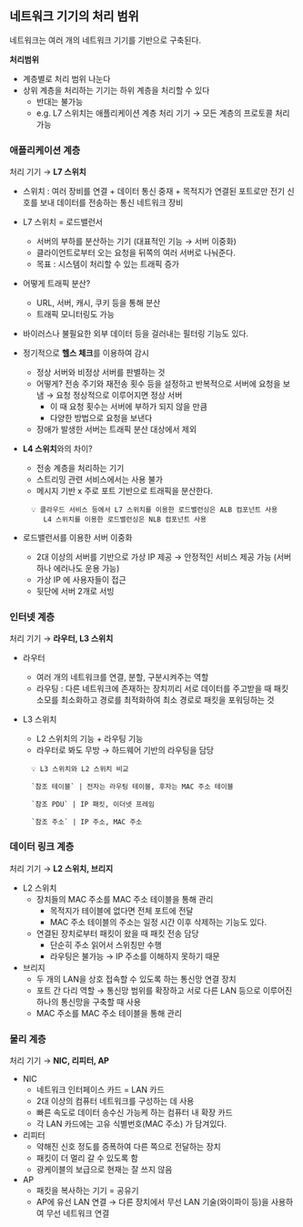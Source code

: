 
## 네트워크 기기의 처리 범위

네트워크는 여러 개의 네트워크 기기를 기반으로 구축된다.

**처리범위**

- 계층별로 처리 범위 나눈다
- 상위 계층을 처리하는 기기는 하위 계층을 처리할 수 있다
    - 반대는 불가능
    - e.g. L7 스위치는 애플리케이션 계층 처리 기기 → 모든 계층의 프로토콜 처리 가능

### 애플리케이션 계층

처리 기기 → **L7 스위치**

- 스위치 : 여러 장비를 연결 + 데이터 통신 중재 + 목적지가 연결된 포트로만 전기 신호를 보내 데이터를 전송하는 통신 네트워크 장비

- L7 스위치 = 로드밸런서
    - 서버의 부하를 분산하는 기기 (대표적인 기능 → 서버 이중화)
    - 클라이언트로부터 오는 요청을 뒤쪽의 여러 서버로 나눠준다.
    - 목표 : 시스템이 처리할 수 있는 트래픽 증가
- 어떻게 트래픽 분산?
    - URL, 서버, 캐시, 쿠키 등을 통해 분산
    - 트래픽 모니터링도 가능
- 바이러스나 불필요한 외부 데이터 등을 걸러내는 필터링 기능도 있다.
- 정기적으로 **헬스 체크**를 이용하여 감시
    - 정상 서버와 비정상 서버를 판별하는 것
    - 어떻게? 전송 주기와 재전송 횟수 등을 설정하고 반복적으로 서버에 요청을 보냄 → 요청 정상적으로 이루어지면 정상 서버
        - 이 때 요청 횟수는 서버에 부하가 되지 않을 만큼
        - 다양한 방법으로 요청을 보낸다
    - 장애가 발생한 서버는 트래픽 분산 대상에서 제외

- **L4 스위치**와의 차이?
    - 전송 계층을 처리하는 기기
    - 스트리밍 관련 서비스에서는 사용 불가
    - 메시지 기반 x 주로 포트 기반으로 트래픽을 분산한다.
    

    <aside>

        💡 클라우드 서비스 등에서 L7 스위치를 이용한 로드밸런싱은 ALB 컴포넌트 사용
           L4 스위치를 이용한 로드밸런싱은 NLB 컴포넌트 사용
    
    </aside>
    

- 로드밸런서를 이용한 서버 이중화
    - 2대 이상의 서버를 기반으로 가상 IP 제공 → 안정적인 서비스 제공 가능 (서버 하나 에러나도 운용 가능)
    - 가상 IP 에 사용자들이 접근
    - 뒷단에 서버 2개로 서빙

### 인터넷 계층

처리 기기 → **라우터, L3 스위치**

- 라우터
    - 여러 개의 네트워크를 연결, 분할, 구분시켜주는 역할
    - 라우팅 : 다른 네트워크에 존재하는 장치끼리 서로 데이터를 주고받을 때 패킷 소모를 최소화하고 경로를 최적화하여 최소 경로로 패킷을 포워딩하는 것
- L3 스위치
    - L2 스위치의 기능 + 라우팅 기능
    - 라우터로 봐도 무방 → 하드웨어 기반의 라우팅을 담당
    
    <aside>
    
        💡 L3 스위치와 L2 스위치 비교
        
        `참조 테이블` | 전자는 라우팅 테이블, 후자는 MAC 주소 테이블
        
        `참조 PDU` | IP 패킷, 이더넷 프레임
        
        `참조 주소` | IP 주소, MAC 주소
    
    </aside>
    

### 데이터 링크 계층

처리 기기 → **L2 스위치, 브리지**

- L2 스위치
    - 장치들의 MAC 주소를 MAC 주소 테이블을 통해 관리
        - 목적지가 테이블에 없다면 전체 포트에 전달
        - MAC 주소 테이블의 주소는 일정 시간 이후 삭제하는 기능도 있다.
    - 연결된 장치로부터 패킷이 왔을 때 패킷 전송 담당
        - 단순히 주소 읽어서 스위칭만 수행
        - 라우팅은 불가능 → IP 주소를 이해하지 못하기 때문
- 브리지
    - 두 개의 LAN을 상호 접속할 수 있도록 하는 통신망 연결 장치
    - 포트 간 다리 역할 → 통신망 범위를 확장하고 서로 다른 LAN 등으로 이루어진 하나의 통신망을 구축할 때 사용
    - MAC 주소를 MAC 주소 테이블을 통해 관리

### 물리 계층

처리 기기 → **NIC, 리피터, AP**

- NIC
    - 네트워크 인터페이스 카드 = LAN 카드
    - 2대 이상의 컴퓨터 네트워크를 구성하는 데 사용
    - 빠른 속도로 데이터 송수신 가능케 하는 컴퓨터 내 확장 카드
    - 각 LAN 카드에는 고유 식별번호(MAC 주소) 가 담겨있다.
- 리피터
    - 약해진 신호 정도를 증폭하여 다른 쪽으로 전달하는 장치
    - 패킷이 더 멀리 갈 수 있도록 함
    - 광케이블의 보급으로 현재는 잘 쓰지 않음
- AP
    - 패킷을 복사하는 기기 = 공유기
    - AP에 유선 LAN 연결 → 다른 장치에서 무선 LAN 기술(와이파이 등)을 사용하여 무선 네트워크 연결